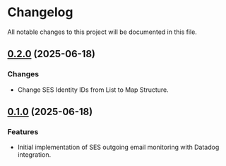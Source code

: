 # Changelog

All notable changes to this project will be documented in this file.

## [0.2.0]() (2025-06-18)

### Changes

* Change SES Identity IDs from List to Map Structure.

## [0.1.0]() (2025-06-18)

### Features

* Initial implementation of SES outgoing email monitoring with Datadog integration.
